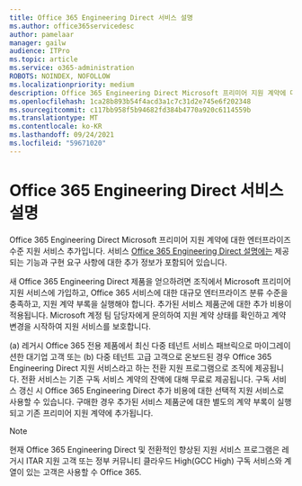```yaml
---
title: Office 365 Engineering Direct 서비스 설명
ms.author: office365servicedesc
author: pamelaar
manager: gailw
audience: ITPro
ms.topic: article
ms.service: o365-administration
ROBOTS: NOINDEX, NOFOLLOW
ms.localizationpriority: medium
description: Office 365 Engineering Direct Microsoft 프리미어 지원 계약에 대한 엔터프라이즈 수준 지원 서비스 추가입니다. 서비스 Office 365 Engineering Direct 설명에는 제공되는 기능과 구현 요구 사항에 대한 추가 정보가 포함되어 있습니다.
ms.openlocfilehash: 1ca28b893b54f4acd3a1c7c31d2e745e6f202348
ms.sourcegitcommit: c117bb958f5b94682fd384b4770a920c6114559b
ms.translationtype: MT
ms.contentlocale: ko-KR
ms.lasthandoff: 09/24/2021
ms.locfileid: "59671020"
---
```

# <a name="office-365-engineering-direct-service-description"></a>Office 365 Engineering Direct 서비스 설명

Office 365 Engineering Direct Microsoft 프리미어 지원 계약에 대한 엔터프라이즈 수준 지원 서비스 추가입니다. 서비스 [Office 365 Engineering Direct 설명에는](https://github.com/MicrosoftDocs/OfficeDocs-O365ServiceDescriptions/blob/master/Office%20365%20Engineering%20Direct%20-%20Svc%20Desc%20(25mar2019).pdf) 제공되는 기능과 구현 요구 사항에 대한 추가 정보가 포함되어 있습니다.

새 Office 365 Engineering Direct 제품을 얻으하려면 조직에서 Microsoft 프리미어 지원 서비스에 가입하고, Office 365 서비스에 대한 대규모 엔터프라이즈 분류 수준을 충족하고, 지원 계약 부록을 실행해야 합니다. 추가된 서비스 제품군에 대한 추가 비용이 적용됩니다. Microsoft 계정 팀 담당자에게 문의하여 지원 계약 상태를 확인하고 계약 변경을 시작하여 지원 서비스를 보호합니다. 

(a) 레거시 Office 365 전용 제품에서 최신 다중 테넌트 서비스 패브릭으로 마이그레이션한 대기업 고객 또는 (b) 다중 테넌트 고급 고객으로 온보드된 경우 Office 365 Engineering Direct 지원 서비스라고 하는 전환 지원 프로그램으로 조직에 제공됩니다. 전환 서비스는 기존 구독 서비스 계약의 잔액에 대해 무료로 제공됩니다. 구독 서비스 갱신 시 Office 365 Engineering Direct 추가 비용에 대한 선택적 지원 서비스로 사용할 수 있습니다. 구매한 경우 추가된 서비스 제품군에 대한 별도의 계약 부록이 실행되고 기존 프리미어 지원 계약에 추가됩니다.

> [!NOTE]
> 현재 Office 365 Engineering Direct 및 전환적인 향상된 지원 서비스 프로그램은 레거시 ITAR 지원 고객 또는 정부 커뮤니티 클라우드 High(GCC High) 구독 서비스와 계열이 있는 고객은 사용할 수 Office 365.
